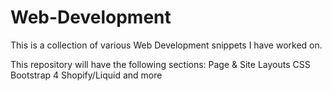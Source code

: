 # Web-Development
This is a collection of various Web Development snippets I have worked on. 

This repository will have the following sections:
  Page &amp; Site Layouts
  CSS
  Bootstrap 4
  Shopify/Liquid
  and more

